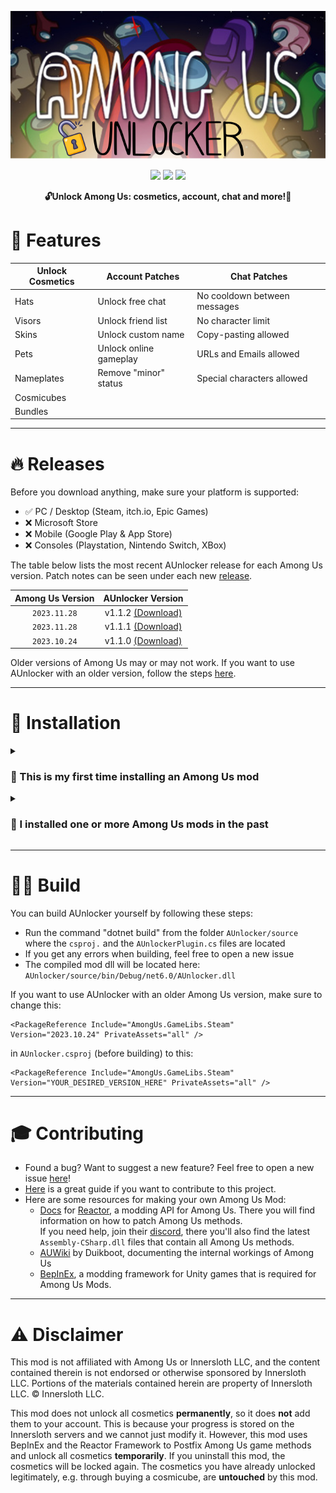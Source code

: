 <p align="center">
  <img src="./icon.png">
</p>

<p align="center">
  <img src="https://img.shields.io/badge/Made%20with-C%23-1f425f.svg?style=plastic&logo=csharp&color=000000&labelColor=A200FF">
  <img src="https://img.shields.io/badge/license-GPL-brightgreen.svg?style=plastic&logo=GNU&label=License">
  <img src="https://img.shields.io/badge/Reactor-blue.svg?style=plastic&logo=React&color=000000&label=Using">
</p>

<p align="center">
<b>🔓Unlock Among Us: cosmetics, account, chat and more!🎉</b>


# 🎉 Features

| Unlock Cosmetics | Account Patches        | Chat Patches                 | 
|------------------|------------------------|------------------------------|
| Hats             | Unlock free chat       | No cooldown between messages |
| Visors           | Unlock friend list     | No character limit           |
| Skins            | Unlock custom name     | Copy-pasting allowed         |
| Pets             | Unlock online gameplay | URLs and Emails allowed      |
| Nameplates       | Remove "minor" status  | Special characters allowed   |
| Cosmicubes       |                        |
| Bundles          |                        |

<hr>

# 🔥 Releases
Before you download anything, make sure your platform is supported:
- ✅ PC / Desktop (Steam, itch.io, Epic Games)
- ❌ Microsoft Store
- ❌ Mobile (Google Play & App Store)
- ❌ Consoles (Playstation, Nintendo Switch, XBox)


The table below lists the most recent AUnlocker release for each Among Us version. Patch notes can be seen under each new [release](https://github.com/astra1dev/AUnlocker/releases).

| Among Us Version | AUnlocker Version |
|:-:|:-:|
| `2023.11.28`       | v1.1.2 [(Download)](https://github.com/astra1dev/AUnlocker/releases/tag/v1.1.2) |
| `2023.11.28`       | v1.1.1 [(Download)](https://github.com/astra1dev/AUnlocker/releases/tag/v1.1.1) |
| `2023.10.24`       | v1.1.0 [(Download)](https://github.com/astra1dev/AUnlocker/releases/tag/v1.1.0) |


Older versions of Among Us may or may not work. If you want to use AUnlocker with an older version, follow the steps [here](https://github.com/astra1dev/AUnlocker#%EF%B8%8F-build).

<hr>

# 💾 Installation
<details>
  <summary><h3>👶 This is my first time installing an Among Us mod</h3></summary>

- Download `AUnlocker_v*.zip` from the latest release found [here](https://github.com/astra1dev/AUnlocker/releases).

- Extract the contents of the zip into your Among Us folder.

    If you have AU on Steam, you can find the folder like this: Right-click AU in your library, click on `manage` and then on `browse local files`
   
- Launch Among Us. The first launch will take **MUCH** longer, so don't worry if you have to wait a few minutes.
  
</details>

<details>
  <summary><h3>👴 I installed one or more Among Us mods in the past</h3></summary>

- You should see a folder called `BepInEx` inside your Among Us folder. 
- Download `AUnlocker_v*.dll` from the [latest release](https://github.com/astra1dev/AUnlocker/releases), place it into `BepInEx/plugins` and launch Among Us.
</details>

<hr>

# 👷‍♂️ Build
You can build AUnlocker yourself by following these steps:
- Run the command "dotnet build" from the folder `AUnlocker/source` where the `csproj.` and the `AUnlockerPlugin.cs` files are located
- If you get any errors when building, feel free to open a new issue
- The compiled mod dll will be located here: `AUnlocker/source/bin/Debug/net6.0/AUnlocker.dll`

If you want to use AUnlocker with an older Among Us version, make sure to change this: 
```
<PackageReference Include="AmongUs.GameLibs.Steam" Version="2023.10.24" PrivateAssets="all" />
``` 
in `AUnlocker.csproj` (before building) to this: 
```
<PackageReference Include="AmongUs.GameLibs.Steam" Version="YOUR_DESIRED_VERSION_HERE" PrivateAssets="all" />
```

<hr>

# 🎓 Contributing
- Found a bug? Want to suggest a new feature? Feel free to open a new issue [here](https://github.com/astra1dev/AUnlocker/issues/new)!
- [Here](https://docs.github.com/en/get-started/quickstart/contributing-to-projects) is a great guide if you want to contribute to this project. 
- Here are some resources for making your own Among Us Mod:
  - [Docs](https://docs.reactor.gg) for [Reactor](https://github.com/NuclearPowered/Reactor), a modding API for Among Us. There you will find information on how to patch Among Us methods. \
  If you need help, join their [discord](https://reactor.gg/discord), there you'll also find the latest `Assembly-CSharp.dll` files that contain all Among Us methods.
  - [AUWiki](https://auwiki.duikbo.at/) by Duikboot, documenting the internal workings of Among Us
  - [BepInEx](https://builds.bepinex.dev/projects/bepinex_be), a modding framework for Unity games that is required for Among Us Mods.

<hr>

# ⚠️ Disclaimer
This mod is not affiliated with Among Us or Innersloth LLC, and the content contained therein is not endorsed or otherwise sponsored by Innersloth LLC. Portions of the materials contained herein are property of Innersloth LLC. © Innersloth LLC.

This mod does not unlock all cosmetics **permanently**, so it does **not** add them to your account. This is because your progress is stored on the Innersloth servers and we cannot just modify it. However, this mod uses BepInEx and the Reactor Framework to Postfix Among Us game methods and unlock all cosmetics **temporarily**. If you uninstall this mod, the cosmetics will be locked again. The cosmetics you have already unlocked legitimately, e.g. through buying a cosmicube, are **untouched** by this mod.
